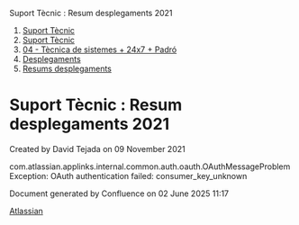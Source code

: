 Suport Tècnic : Resum desplegaments 2021  

1.  [Suport Tècnic](index.md)
2.  [Suport Tècnic](13893782.md)
3.  [04 - Tècnica de sistemes + 24x7 + Padró](26313202.md)
4.  [Desplegaments](Desplegaments_26313538.md)
5.  [Resums desplegaments](Resums-desplegaments_28704878.md)

Suport Tècnic : Resum desplegaments 2021
========================================

Created by David Tejada on 09 November 2021

com.atlassian.applinks.internal.common.auth.oauth.OAuthMessageProblemException: OAuth authentication failed: consumer\_key\_unknown

Document generated by Confluence on 02 June 2025 11:17

[Atlassian](http://www.atlassian.com/)